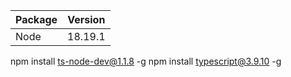 | Package      | Version |
|--------------|---------|
| Node         | 18.19.1 |

npm install ts-node-dev@1.1.8 -g
npm install typescript@3.9.10 -g